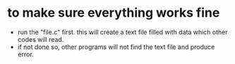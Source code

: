 # to make sure everything works fine
* run the "file.c" first. this will create a text file filled with data which other codes will read.
* if not done so, other programs will not find the text file and produce error.
